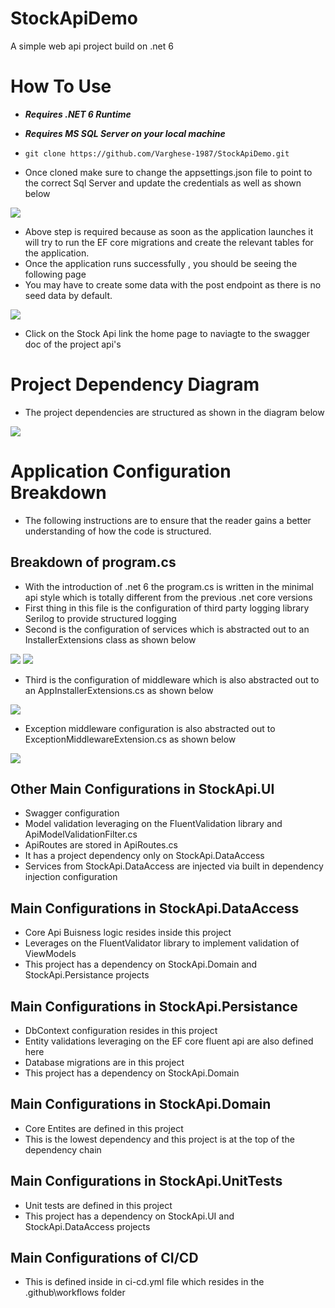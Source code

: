 # StockApiDemo

A simple web api project build on .net 6

# How To Use

- ***Requires .NET 6 Runtime***
- ***Requires MS SQL Server on your local machine***

- `git clone https://github.com/Varghese-1987/StockApiDemo.git`
- Once cloned make sure to change the appsettings.json file to point to the correct Sql Server and update the credentials as well as shown below

![](readme-images/App-Settings.png)

- Above step is required because as soon as the application launches it will try to run the EF core migrations and create the relevant tables for the application.
- Once the application runs successfully , you should be seeing the following page
- You may have to create some data with the post endpoint as there is no seed data by default.

![](readme-images/Home-Page-Stock-Api.png)

- Click on the Stock Api link the home page to naviagte to the swagger doc of the project api's

# Project Dependency Diagram

- The project dependencies are structured as shown in the diagram below

![](readme-images/Stock-Api-Dependency-Diagram.png)

# Application Configuration Breakdown

- The following instructions are to ensure that the reader gains a better understanding of how the code is structured.

## Breakdown of program.cs

- With the introduction of .net 6 the program.cs is written in the minimal api style which is totally different from the previous .net core versions
- First thing in this file is the configuration of third party logging library Serilog to provide structured logging
- Second is the configuration of services which is abstracted out to an InstallerExtensions class as shown below

![](readme-images/Service-Configuration-main.png)
![](readme-images/Service-Configuration.png)

- Third is the configuration of middleware which is also abstracted out to an AppInstallerExtensions.cs as shown below

![](readme-images/Middleware-Configuration.png)

- Exception middleware configuration is also abstracted out to ExceptionMiddlewareExtension.cs as shown below

![](readme-images/Exception-Middleware-Configuration.png)

## Other Main Configurations in StockApi.UI
- Swagger configuration
- Model validation leveraging on the FluentValidation library and ApiModelValidationFilter.cs
- ApiRoutes are stored in ApiRoutes.cs
- It has a project dependency only on StockApi.DataAccess
- Services from StockApi.DataAccess are injected via built in dependency injection configuration

## Main Configurations in StockApi.DataAccess
- Core Api Buisness logic resides inside this project
- Leverages on the FluentValidator library to implement validation of ViewModels
- This project has a dependency on StockApi.Domain and StockApi.Persistance projects

## Main Configurations in StockApi.Persistance
- DbContext configuration resides in this project
- Entity validations leveraging on the EF core fluent api are also defined here
- Database migrations are in this project
- This project has a dependency on StockApi.Domain

## Main Configurations in StockApi.Domain
- Core Entites are defined in this project
- This is the lowest dependency and this project is at the top of the dependency chain

## Main Configurations in StockApi.UnitTests
- Unit tests are defined in this project
- This project has a dependency on StockApi.UI and StockApi.DataAccess projects

## Main Configurations of CI/CD
- This is defined inside in ci-cd.yml file which resides in the  .github\workflows folder

